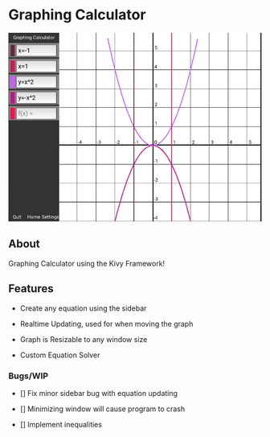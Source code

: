 # Graphing Calculator

![Graph](ReadMe.png)


## About
Graphing Calculator using the Kivy Framework! 

## Features

- Create any equation using the sidebar

- Realtime Updating, used for when moving the graph

- Graph is Resizable to any window size

- Custom Equation Solver

### Bugs/WIP

- [] Fix minor sidebar bug with equation updating

- [] Minimizing window will cause program to crash

- [] Implement inequalities